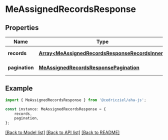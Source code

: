 # MeAssignedRecordsResponse


## Properties

Name | Type | Description | Notes
------------ | ------------- | ------------- | -------------
**records** | [**Array&lt;MeAssignedRecordsResponseRecordsInner&gt;**](MeAssignedRecordsResponseRecordsInner.md) |  | [default to undefined]
**pagination** | [**MeAssignedRecordsResponsePagination**](MeAssignedRecordsResponsePagination.md) |  | [default to undefined]

## Example

```typescript
import { MeAssignedRecordsResponse } from '@cedricziel/aha-js';

const instance: MeAssignedRecordsResponse = {
    records,
    pagination,
};
```

[[Back to Model list]](../README.md#documentation-for-models) [[Back to API list]](../README.md#documentation-for-api-endpoints) [[Back to README]](../README.md)

